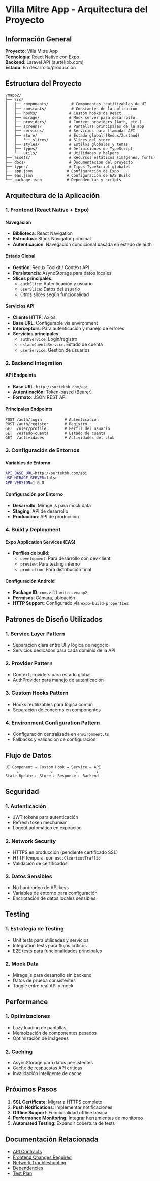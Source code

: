 # Villa Mitre App - Arquitectura del Proyecto

## Información General

**Proyecto**: Villa Mitre App  
**Tecnología**: React Native con Expo  
**Backend**: Laravel API (surtekbb.com)  
**Estado**: En desarrollo/producción  

## Estructura del Proyecto

```
vmapp2/
├── src/
│   ├── components/          # Componentes reutilizables de UI
│   ├── constants/           # Constantes de la aplicación
│   ├── hooks/              # Custom hooks de React
│   ├── mirage/             # Mock server para desarrollo
│   ├── providers/          # Context providers (Auth, etc.)
│   ├── screens/            # Pantallas principales de la app
│   ├── services/           # Servicios para llamadas API
│   ├── store/              # Estado global (Redux/Zustand)
│   │   └── slices/         # Slices del store
│   ├── styles/             # Estilos globales y temas
│   ├── types/              # Definiciones de TypeScript
│   └── utils/              # Utilidades y helpers
├── assets/                 # Recursos estáticos (imágenes, fonts)
├── docs/                   # Documentación del proyecto
├── types/                  # Tipos TypeScript globales
├── app.json               # Configuración de Expo
├── eas.json               # Configuración de EAS Build
└── package.json           # Dependencias y scripts
```

## Arquitectura de la Aplicación

### 1. Frontend (React Native + Expo)

#### Navegación
- **Biblioteca**: React Navigation
- **Estructura**: Stack Navigator principal
- **Autenticación**: Navegación condicional basada en estado de auth

#### Estado Global
- **Gestión**: Redux Toolkit / Context API
- **Persistencia**: AsyncStorage para datos locales
- **Slices principales**:
  - `authSlice`: Autenticación y usuario
  - `userSlice`: Datos del usuario
  - Otros slices según funcionalidad

#### Servicios API
- **Cliente HTTP**: Axios
- **Base URL**: Configurable via environment
- **Interceptors**: Para autenticación y manejo de errores
- **Servicios principales**:
  - `authService`: Login/registro
  - `estadoCuentaService`: Estado de cuenta
  - `userService`: Gestión de usuarios

### 2. Backend Integration

#### API Endpoints
- **Base URL**: `http://surtekbb.com/api`
- **Autenticación**: Token-based (Bearer)
- **Formato**: JSON REST API

#### Principales Endpoints
```
POST /auth/login          # Autenticación
POST /auth/register       # Registro
GET  /user/profile        # Perfil del usuario
GET  /estado-cuenta       # Estado de cuenta
GET  /actividades         # Actividades del club
```

### 3. Configuración de Entornos

#### Variables de Entorno
```bash
API_BASE_URL=http://surtekbb.com/api
USE_MIRAGE_SERVER=false
APP_VERSION=1.0.0
```

#### Configuración por Entorno
- **Desarrollo**: Mirage.js para mock data
- **Staging**: API de desarrollo
- **Producción**: API de producción

### 4. Build y Deployment

#### Expo Application Services (EAS)
- **Perfiles de build**:
  - `development`: Para desarrollo con dev client
  - `preview`: Para testing interno
  - `production`: Para distribución final

#### Configuración Android
- **Package ID**: `com.villamitre.vmapp2`
- **Permisos**: Cámara, ubicación
- **HTTP Support**: Configurado via `expo-build-properties`

## Patrones de Diseño Utilizados

### 1. Service Layer Pattern
- Separación clara entre UI y lógica de negocio
- Servicios dedicados para cada dominio de la API

### 2. Provider Pattern
- Context providers para estado global
- AuthProvider para manejo de autenticación

### 3. Custom Hooks Pattern
- Hooks reutilizables para lógica común
- Separación de concerns en componentes

### 4. Environment Configuration Pattern
- Configuración centralizada en `environment.ts`
- Fallbacks y validación de configuración

## Flujo de Datos

```
UI Component → Custom Hook → Service → API
     ↓              ↓          ↓        ↓
State Update ← Store ← Response ← Backend
```

## Seguridad

### 1. Autenticación
- JWT tokens para autenticación
- Refresh token mechanism
- Logout automático en expiración

### 2. Network Security
- HTTPS en producción (pendiente certificado SSL)
- HTTP temporal con `usesCleartextTraffic`
- Validación de certificados

### 3. Datos Sensibles
- No hardcodeo de API keys
- Variables de entorno para configuración
- Encriptación de datos locales sensibles

## Testing

### 1. Estrategia de Testing
- Unit tests para utilidades y servicios
- Integration tests para flujos críticos
- E2E tests para funcionalidades principales

### 2. Mock Data
- Mirage.js para desarrollo sin backend
- Datos de prueba consistentes
- Toggle entre real API y mock

## Performance

### 1. Optimizaciones
- Lazy loading de pantallas
- Memoización de componentes pesados
- Optimización de imágenes

### 2. Caching
- AsyncStorage para datos persistentes
- Cache de respuestas API críticas
- Invalidación inteligente de cache

## Próximos Pasos

1. **SSL Certificate**: Migrar a HTTPS completo
2. **Push Notifications**: Implementar notificaciones
3. **Offline Support**: Funcionalidad offline básica
4. **Performance Monitoring**: Integrar herramientas de monitoreo
5. **Automated Testing**: Expandir cobertura de tests

## Documentación Relacionada

- [API Contracts](./API-MOBILE-CONTRACTS.md)
- [Frontend Changes Required](./FRONTEND-CHANGES-REQUIRED.md)
- [Network Troubleshooting](./NETWORK_TROUBLESHOOTING.md)
- [Dependencies](./DEPENDENCIES.md)
- [Test Plan](./TEST_PLAN.md)
